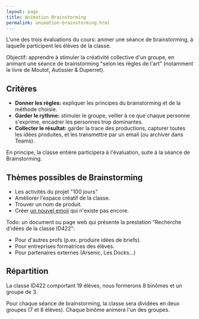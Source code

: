 ```yaml
---
layout: page
title: Animation Brainstorming
permalink: animation-brainstorming.html
---
```


L'une des trois évaluations du cours: animer une séance de brainstorming, à laquelle participent les élèves de la classe.

Objectif: apprendre à stimuler la créativité collective d'un groupe, en animant une séance de brainstorming "selon les règles de l'art" (notamment le livre de Moutot, Autissier & Duperret).

## Critères

- **Donner les règles:** expliquer les principes du brainstorming et de la méthode choisie.
- **Garder le rythme:** stimuler le groupe, veiller à ce que chaque personne s'exprime, encadrer les personnes trop dominantes.
- **Collecter le résultat:** garder la trace des productions, capturer toutes les idées produites, et les transmettre par un email (ou archiver dans Teams).

En principe, la classe entière participera à l'évaluation, suite à la séance de Brainstorming.

## Thèmes possibles de Brainstorming

- Les activités du projet "100 jours"
- Améliorer l'espace créatif de la classe.
- Trouver un nom de produit.
- Créer [un nouvel emoji](https://designbriefs.ch/create-a-new-emoji/) qui n'existe pas encore.


Todo: un document ou page web qui présente la prestation "Recherche d'idées de la classe ID422":

- Pour d'autres profs (p.ex. produire idées de briefs).
- Pour entreprises formatrices des élèves.
- Pour partenaires externes (Arsenic, Les Docks...)

## Répartition

La classe ID422 comportant 19 élèves, nous formerons 8 binômes et un groupe de 3.

Pour chaque séance de brainstorming, la classe sera dividées en deux groupes (7 et 8 élèves). Chaque binôme animera l'un des groupes.